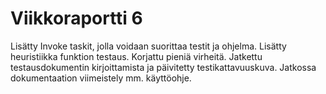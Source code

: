 # Viikkoraportti 6
Lisätty Invoke taskit, jolla voidaan suorittaa testit ja ohjelma. Lisätty heuristiikka funktion testaus. Korjattu pieniä virheitä. Jatkettu testausdokumentin kirjoittamista
ja päivitetty testikattavuuskuva. Jatkossa dokumentaation viimeistely mm. käyttöohje. 

